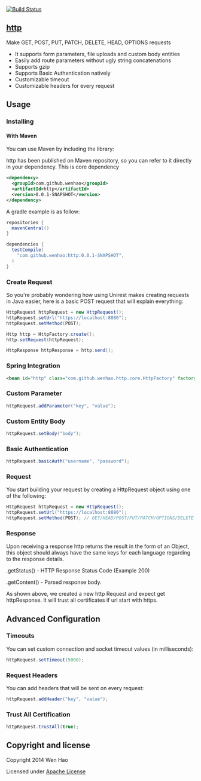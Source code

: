 [![Build Status](https://travis-ci.org/wenhao/http.png?branch=master)](https://travis-ci.org/wenhao/http)

## [http](https://github.com/wenhao/http)
Make GET, POST, PUT, PATCH, DELETE, HEAD, OPTIONS requests
* It supports form parameters, file uploads and custom body entities
* Easily add route parameters without ugly string concatenations
* Supports gzip
* Supports Basic Authentication natively
* Customizable timeout
* Customizable headers for every request

## Usage

### Installing

#### With Maven
You can use Maven by including the library:

http has been published on Maven repository, so you can refer to it directly in your dependency. This is core
dependency

```xml
<dependency>
  <groupId>com.github.wenhao</groupId>
  <artifactId>http</artifactId>
  <version>0.0.1-SNAPSHOT</version>
</dependency>
```

A gradle example is as follow:

```groovy
repositories {
  mavenCentral()
}

dependencies {
  testCompile(
    "com.github.wenhao:http:0.0.1-SNAPSHOT",
  )
}
```

### Create Request

So you're probably wondering how using Unirest makes creating requests in Java easier, 
here is a basic POST request that will explain everything:


```java
HttpRequest httpRequest = new HttpRequest();
httpRequest.setUrl("https://localhost:8080");
httpRequest.setMethod(POST);

Http http = HttpFactory.create();
http.setRequest(httpRequest);

HttpResponse httpResponse = http.send();

```

### Spring Integration

```xml
<bean id="http" class="com.github.wenhao.http.core.HttpFactory" factory-method="create" />

```

### Custom Parameter

```java
httpRequest.addParameter("key", "value");

```


### Custom Entity Body

```java
httpRequest.setBody("body");

```

### Basic Authentication

```java
httpRequest.basicAuth("username", "password");

```

### Request

You start building your request by creating a HttpRequest object using one of the following:

```java
HttpRequest httpRequest = new HttpRequest();
httpRequest.setUrl("https://localhost:8080");
httpRequest.setMethod(POST); // GET/HEAD/POST/PUT/PATCH/OPTIONS/DELETE

```

### Response

Upon receiving a response http returns the result in the form of an Object, this object should always have the same keys for each language regarding to the response details.

.getStatus() - HTTP Response Status Code (Example 200)

.getContent() - Parsed response body.

As shown above, we created a new http Request and expect get httpResponse. It will trust all certificates if url start
with https.

## Advanced Configuration
### Timeouts
You can set custom connection and socket timeout values (in milliseconds):
```java
httpRequest.setTimeout(5000);

```

### Request Headers
You can add headers that will be sent on every request:
```java
httpRequest.addHeader("key", "value");

```

### Trust All Certification

```java
httpRequest.trustAll(true);

```

## Copyright and license

Copyright 2014 Wen Hao

Licensed under [Apache License][1]

[1]: https://github.com/wenhao/http/blob/master/LICENSE



